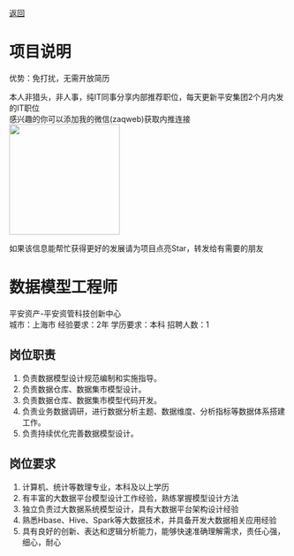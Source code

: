 [返回](../)

# 项目说明

优势：免打扰，无需开放简历

本人非猎头，非人事，纯IT同事分享内部推荐职位，每天更新平安集团2个月内发的IT职位  
感兴趣的你可以添加我的微信(zaqweb)获取内推连接  
<img src="https://github.com/zaqweb/PA-IT-JOBS/blob/master/WechatICode.jpeg"  height="200" width="200">

如果该信息能帮忙获得更好的发展请为项目点亮Star，转发给有需要的朋友

# 数据模型工程师
平安资产-平安资管科技创新中心  
城市：上海市 经验要求：2年 学历要求：本科  招聘人数：1

## 岗位职责
1.	负责数据模型设计规范编制和实施指导。
2.	负责数据仓库、数据集市模型设计。
3.	负责数据仓库、数据集市模型代码开发。
4.	负责业务数据调研，进行数据分析主题、数据维度、分析指标等数据体系搭建工作。
5.	负责持续优化完善数据模型设计。

## 岗位要求
1.	计算机、统计等数理专业，本科及以上学历
2.	有丰富的大数据平台模型设计工作经验，熟练掌握模型设计方法
3.	独立负责过大数据系统模型设计，具有大数据平台架构设计经验
4.	熟悉Hbase、Hive、Spark等大数据技术，并具备开发大数据相关应用经验
5.	具有良好的创新、表达和逻辑分析能力，能够快速准确理解需求，责任心强，细心，耐心




